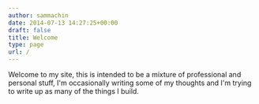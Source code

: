 ```yaml
---
author: sammachin
date: 2014-07-13 14:27:25+00:00
draft: false
title: Welcome
type: page
url: /
---
```


Welcome to my site, this is intended to be a mixture of professional and personal stuff, I'm occasionally writing some of my thoughts  and I'm trying to write up as many of the things I build.